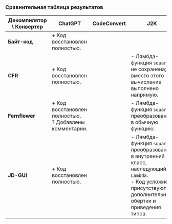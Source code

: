 ### Сравнительная таблица результатов

| **Декомпилятор \ Конвертер** | **ChatGPT**                                               | **CodeConvert** | **J2K**                                                                                                                                                      |
|------------------------------|-----------------------------------------------------------|-----------------|--------------------------------------------------------------------------------------------------------------------------------------------------------------|
| **Байт-код**                 | + Код восстановлен полностью.                             |                 |                                                                                                                                                              |
| **CFR**                      | + Код восстановлен полностью.                             |                 | - Лямбда-функция `square` не сохранена; вместо этого вычисление выполнено напрямую.                                                                          |
| **Fernflower**               | + Код восстановлен полностью.<br>? Добавлены комментарии. |                 | - Лямбда-функция `square` преобразована в обычную функцию.                                                                                                   |
| **JD-GUI**                   | + Код восстановлен полностью.                             |                 | - Лямбда-функция `square` преобразована в внутренний класс, наследующий `Lambda`.<br>- Код усложнён, присутствуют дополнительные обёртки и приведения типов. |